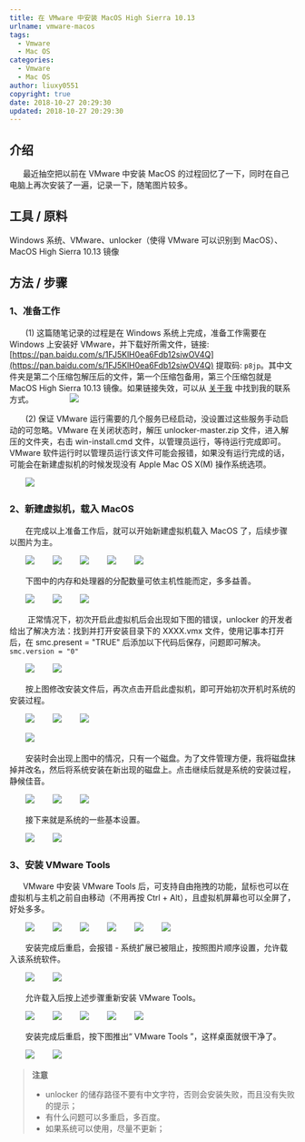 ```yaml
---
title: 在 VMware 中安装 MacOS High Sierra 10.13
urlname: vmware-macos
tags:
  - Vmware
  - Mac OS
categories:
  - Vmware
  - Mac OS
author: liuxy0551
copyright: true
date: 2018-10-27 20:29:30
updated: 2018-10-27 20:29:30
---
```


## 介绍

&nbsp;&nbsp;&nbsp;&nbsp;&nbsp;&nbsp;最近抽空把以前在 VMware 中安装 MacOS 的过程回忆了一下，同时在自己电脑上再次安装了一遍，记录一下，随笔图片较多。
<!--more-->


## 工具 / 原料

Windows 系统、VMware、unlocker（使得 VMware 可以识别到 MacOS）、MacOS High Sierra 10.13 镜像


## 方法 / 步骤

### 1、准备工作

　　(1) 这篇随笔记录的过程是在 Windows 系统上完成，准备工作需要在 Windows 上安装好 VMware，并下载好所需文件，链接: [https://pan.baidu.com/s/1FJ5KlH0ea6Fdb12siwOV4Q](https://pan.baidu.com/s/1FJ5KlH0ea6Fdb12siwOV4Q) 提取码: `p8jp`。其中文件夹是第二个压缩包解压后的文件，第一个压缩包备用，第三个压缩包就是 MacOS High Sierra 10.13 镜像。如果链接失效，可以从 [关于我](https://liuxy0551.github.io/about/) 中找到我的联系方式。
　　
　　![](https://raw.githubusercontent.com/liuxy0551/liuxy0551.github.io.jekyll/master/images/posts/VMware_MacOS/36.png)

　　(2) 保证 VMware 运行需要的几个服务已经启动，没设置过这些服务手动启动的可忽略。VMware 在关闭状态时，解压 unlocker-master.zip 文件，进入解压的文件夹，右击 win-install.cmd 文件，以管理员运行，等待运行完成即可。VMware 软件运行时以管理员运行该文件可能会报错，如果没有运行完成的话，可能会在新建虚拟机的时候发现没有 Apple Mac OS X(M) 操作系统选项。

　　![](https://raw.githubusercontent.com/liuxy0551/liuxy0551.github.io.jekyll/master/images/posts/VMware_MacOS/1.png)

### 2、新建虚拟机，载入 MacOS

　　在完成以上准备工作后，就可以开始新建虚拟机载入 MacOS 了，后续步骤以图片为主。

　　![](https://raw.githubusercontent.com/liuxy0551/liuxy0551.github.io.jekyll/master/images/posts/VMware_MacOS/2.png)
　　![](https://raw.githubusercontent.com/liuxy0551/liuxy0551.github.io.jekyll/master/images/posts/VMware_MacOS/3.png)
　　![](https://raw.githubusercontent.com/liuxy0551/liuxy0551.github.io.jekyll/master/images/posts/VMware_MacOS/4.png)
　　![](https://raw.githubusercontent.com/liuxy0551/liuxy0551.github.io.jekyll/master/images/posts/VMware_MacOS/5.png)
　　![](https://raw.githubusercontent.com/liuxy0551/liuxy0551.github.io.jekyll/master/images/posts/VMware_MacOS/6.png)

　　下图中的内存和处理器的分配数量可依主机性能而定，多多益善。

　　![](https://raw.githubusercontent.com/liuxy0551/liuxy0551.github.io.jekyll/master/images/posts/VMware_MacOS/7.png)
　　![](https://raw.githubusercontent.com/liuxy0551/liuxy0551.github.io.jekyll/master/images/posts/VMware_MacOS/8.png)
　　![](https://raw.githubusercontent.com/liuxy0551/liuxy0551.github.io.jekyll/master/images/posts/VMware_MacOS/9.png)

　　    正常情况下，初次开启此虚拟机后会出现如下图的错误，unlocker 的开发者给出了解决方法：找到并打开安装目录下的 XXXX.vmx 文件，使用记事本打开后，在 smc.present = "TRUE" 后添加以下代码后保存，问题即可解决。
    ```
    smc.version = "0"
    ```

　　![](https://raw.githubusercontent.com/liuxy0551/liuxy0551.github.io.jekyll/master/images/posts/VMware_MacOS/10.png)
　　![](https://raw.githubusercontent.com/liuxy0551/liuxy0551.github.io.jekyll/master/images/posts/VMware_MacOS/11.png)

　　按上图修改安装文件后，再次点击开启此虚拟机，即可开始初次开机时系统的安装过程。

　　![](https://raw.githubusercontent.com/liuxy0551/liuxy0551.github.io.jekyll/master/images/posts/VMware_MacOS/12.png)
　　![](https://raw.githubusercontent.com/liuxy0551/liuxy0551.github.io.jekyll/master/images/posts/VMware_MacOS/13.png)
　　![](https://raw.githubusercontent.com/liuxy0551/liuxy0551.github.io.jekyll/master/images/posts/VMware_MacOS/14.png)

　　![](https://raw.githubusercontent.com/liuxy0551/liuxy0551.github.io.jekyll/master/images/posts/VMware_MacOS/15.png)

　　安装时会出现上图中的情况，只有一个磁盘。为了文件管理方便，我将磁盘抹掉并改名，然后将系统安装在新出现的磁盘上。点击继续后就是系统的安装过程，静候佳音。

　　![](https://raw.githubusercontent.com/liuxy0551/liuxy0551.github.io.jekyll/master/images/posts/VMware_MacOS/16.png)
　　![](https://raw.githubusercontent.com/liuxy0551/liuxy0551.github.io.jekyll/master/images/posts/VMware_MacOS/17.png)
　　![](https://raw.githubusercontent.com/liuxy0551/liuxy0551.github.io.jekyll/master/images/posts/VMware_MacOS/18.png)

　　接下来就是系统的一些基本设置。

　　![](https://raw.githubusercontent.com/liuxy0551/liuxy0551.github.io.jekyll/master/images/posts/VMware_MacOS/19.png)
　　![](https://raw.githubusercontent.com/liuxy0551/liuxy0551.github.io.jekyll/master/images/posts/VMware_MacOS/20.png)

### 3、安装 VMware Tools

&nbsp;&nbsp;&nbsp;&nbsp;&nbsp;&nbsp;VMware 中安装 VMware Tools 后，可支持自由拖拽的功能，鼠标也可以在虚拟机与主机之前自由移动（不用再按 Ctrl + Alt），且虚拟机屏幕也可以全屏了，好处多多。

　　![](https://raw.githubusercontent.com/liuxy0551/liuxy0551.github.io.jekyll/master/images/posts/VMware_MacOS/21.png)
　　![](/images/posts/VMware_MacOS/22.png)
　　![](https://raw.githubusercontent.com/liuxy0551/liuxy0551.github.io.jekyll/master/images/posts/VMware_MacOS/23.png)
　　![](https://raw.githubusercontent.com/liuxy0551/liuxy0551.github.io.jekyll/master/images/posts/VMware_MacOS/24.png)
　　![](https://raw.githubusercontent.com/liuxy0551/liuxy0551.github.io.jekyll/master/images/posts/VMware_MacOS/25.png)
　　![](https://raw.githubusercontent.com/liuxy0551/liuxy0551.github.io.jekyll/master/images/posts/VMware_MacOS/26.png)

　　安装完成后重启，会报错 - 系统扩展已被阻止，按照图片顺序设置，允许载入该系统软件。

　　![](https://raw.githubusercontent.com/liuxy0551/liuxy0551.github.io.jekyll/master/images/posts/VMware_MacOS/27.png)
　　![](https://raw.githubusercontent.com/liuxy0551/liuxy0551.github.io.jekyll/master/images/posts/VMware_MacOS/28.png)

　　允许载入后按上述步骤重新安装 VMware Tools。

　　![](https://raw.githubusercontent.com/liuxy0551/liuxy0551.github.io.jekyll/master/images/posts/VMware_MacOS/29.png)
　　![](https://raw.githubusercontent.com/liuxy0551/liuxy0551.github.io.jekyll/master/images/posts/VMware_MacOS/30.png)
　　![](https://raw.githubusercontent.com/liuxy0551/liuxy0551.github.io.jekyll/master/images/posts/VMware_MacOS/31.png)
　　![](https://raw.githubusercontent.com/liuxy0551/liuxy0551.github.io.jekyll/master/images/posts/VMware_MacOS/32.png)
　　![](https://raw.githubusercontent.com/liuxy0551/liuxy0551.github.io.jekyll/master/images/posts/VMware_MacOS/33.png)

　　安装完成后重启，按下图推出“ VMware Tools ”，这样桌面就很干净了。

　　![](https://raw.githubusercontent.com/liuxy0551/liuxy0551.github.io.jekyll/master/images/posts/VMware_MacOS/34.png)
　　![](https://raw.githubusercontent.com/liuxy0551/liuxy0551.github.io.jekyll/master/images/posts/VMware_MacOS/35.png)


>**注意**
>* unlocker 的储存路径不要有中文字符，否则会安装失败，而且没有失败的提示；
>* 有什么问题可以多重启，多百度。
>* 如果系统可以使用，尽量不更新；
